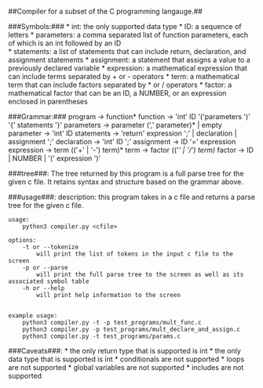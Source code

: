 ##Compiler for a subset of the C programming langauge.##

###Symbols:###
    * int: the only supported data type 
    * ID: a sequence of letters 
    * parameters: a comma separated list of function parameters, each of which is an int followed by an ID  
    * statements: a list of statements that can include return, declaration, and assignment statements 
    * assignment: a statement that assigns a value to a previously declared variable
    * expression: a mathematical expression that can include terms separated by + or - operators
    * term: a mathematical term that can include factors separated by * or / operators 
    * factor: a mathematical factor that can be an ID, a NUMBER, or an expression enclosed in parentheses
    

###Grammar:###
    program -> function* 
    function -> 'int' ID '('parameters ')' '{' statements '}'
    parameters -> parameter (',' parameter)* | empty
    parameter -> 'int' ID
    statements -> 'return' expression ';' | declaration | assignment ';' 
    declaration -> 'int' ID ';'
    assignment -> ID '=' expression
    expression -> term (('+' | '-') term)*
    term -> factor (('*' | '/') term)*
    factor -> ID | NUMBER | '(' expression ')'

###tree###:
    The tree returned by this program is a full parse tree for the given c file. It retains syntax and structure based on the grammar above. 

###usage###:
    description: 
        this program takes in a c file and returns a parse tree for the given c file.
        
    usage:
        python3 compiler.py <cfile>
        
    options:
        -t or --tokenize
            will print the list of tokens in the input c file to the screen 
        -p or --parse
            will print the full parse tree to the screen as well as its associated symbol table
        -h or --help
            will print help information to the screen


    example usage:
        python3 compiler.py -t -p test_programs/mult_func.c
        python3 compiler.py -p test_programs/mult_declare_and_assign.c 
        python3 compiler.py -t test_programs/params.c 


###Caveats###:
    * the only return type that is supported is int 
    * the only data type that is supported is int 
    * conditionals are not supported
    * loops are not supported 
    * global variables are not supported
    * includes are not supported 
    